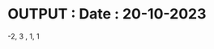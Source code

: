 <html>
  <body>
    <h1><strong> OUTPUT : </strong>  Date : 20-10-2023 </h1>
      <p>  -2, 3 , 1, 1 </p>
  </body>
</html>
